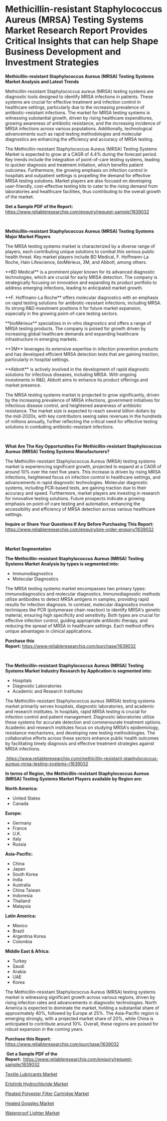 <p><h1>Methicillin-resistant Staphylococcus Aureus (MRSA) Testing Systems Market Research Report Provides Critical Insights that can help Shape Business Development and Investment Strategies</h1></p><p><strong>Methicillin-resistant Staphylococcus Aureus (MRSA) Testing Systems Market Analysis and Latest Trends</strong></p>
<p><p>Methicillin-resistant Staphylococcus aureus (MRSA) testing systems are diagnostic tools designed to identify MRSA infections in patients. These systems are crucial for effective treatment and infection control in healthcare settings, particularly due to the increasing prevalence of antibiotic-resistant infections. The market for MRSA testing systems is witnessing substantial growth, driven by rising healthcare expenditures, growing awareness of antibiotic resistance, and the increasing incidence of MRSA infections across various populations. Additionally, technological advancements such as rapid testing methodologies and molecular diagnostics are enhancing the efficiency and accuracy of MRSA testing.</p><p>The Methicillin-resistant Staphylococcus Aureus (MRSA) Testing Systems Market is expected to grow at a CAGR of 4.4% during the forecast period. Key trends include the integration of point-of-care testing systems, leading to quicker diagnosis and treatment initiation, which benefits patient outcomes. Furthermore, the growing emphasis on infection control in hospitals and outpatient settings is propelling the demand for effective MRSA testing solutions. Market players are also focused on developing user-friendly, cost-effective testing kits to cater to the rising demand from laboratories and healthcare facilities, thus contributing to the overall growth of the market.</p></p>
<p><strong>Get a Sample PDF of the Report:&nbsp;</strong> <a href="https://www.reliableresearchiq.com/enquiry/request-sample/1639032?utm_campaign=1137&utm_medium=2&utm_source=Github&utm_content=ia&utm_term=25092024&utm_id=methicillin-resistant-staphylococcus-aureus-mrsa-testing-systems">https://www.reliableresearchiq.com/enquiry/request-sample/1639032</a></p>
<p>&nbsp;</p>
<p><strong>Methicillin-resistant Staphylococcus Aureus (MRSA) Testing Systems Major Market Players</strong></p>
<p><p>The MRSA testing systems market is characterized by a diverse range of players, each contributing unique solutions to combat this serious public health threat. Key market players include BD Medical, F. Hoffmann-La Roche, Hain Lifescience, bioMérieux, 3M, and Abbott, among others.</p><p>**BD Medical** is a prominent player known for its advanced diagnostic technologies, which are crucial for early MRSA detection. The company is strategically focusing on innovation and expanding its product portfolio to address emerging infections, leading to anticipated market growth. </p><p>**F. Hoffmann-La Roche** offers molecular diagnostics with an emphasis on rapid testing solutions for antibiotic-resistant infections, including MRSA. Its strong R&D investment positions it for future market expansion, especially in the growing point-of-care testing sectors.</p><p>**bioMérieux** specializes in in-vitro diagnostics and offers a range of MRSA testing products. The company is poised for growth driven by increasing global healthcare demands and expanding healthcare infrastructure in emerging markets.</p><p>**3M** leverages its extensive expertise in infection prevention products and has developed efficient MRSA detection tests that are gaining traction, particularly in hospital settings.</p><p>**Abbott** is actively involved in the development of rapid diagnostic solutions for infectious diseases, including MRSA. With ongoing investments in R&D, Abbott aims to enhance its product offerings and market presence.</p><p>The MRSA testing systems market is projected to grow significantly, driven by the increasing prevalence of MRSA infections, government initiatives for infectious disease control, and heightened awareness of antibiotic resistance. The market size is expected to reach several billion dollars by the mid-2020s, with key contributors seeing sales revenues in the hundreds of millions annually, further reflecting the critical need for effective testing solutions in combating antibiotic-resistant infections.</p></p>
<p>&nbsp;</p>
<p><strong>What Are The Key Opportunities For Methicillin-resistant Staphylococcus Aureus (MRSA) Testing Systems Manufacturers?</strong></p>
<p><p>The Methicillin-resistant Staphylococcus Aureus (MRSA) testing systems market is experiencing significant growth, projected to expand at a CAGR of around 10% over the next five years. This increase is driven by rising MRSA infections, heightened focus on infection control in healthcare settings, and advancements in rapid diagnostic technologies. Molecular diagnostic systems, including PCR-based tests, are gaining traction due to their accuracy and speed. Furthermore, market players are investing in research for innovative testing solutions. Future prospects indicate a growing emphasis on point-of-care testing and automation, enhancing the accessibility and efficiency of MRSA detection across various healthcare settings.</p></p>
<p><strong>Inquire or Share Your Questions If Any Before Purchasing This Report:</strong> <a href="https://www.reliableresearchiq.com/enquiry/pre-order-enquiry/1639032?utm_campaign=1137&utm_medium=2&utm_source=Github&utm_content=ia&utm_term=25092024&utm_id=methicillin-resistant-staphylococcus-aureus-mrsa-testing-systems">https://www.reliableresearchiq.com/enquiry/pre-order-enquiry/1639032</a></p>
<p>&nbsp;</p>
<p><strong>Market Segmentation</strong></p>
<p><strong>The Methicillin-resistant Staphylococcus Aureus (MRSA) Testing Systems Market Analysis by types is segmented into:</strong></p>
<p><ul><li>Immunodiagnostics</li><li>Molecular Diagnostics</li></ul></p>
<p><p>The MRSA testing systems market encompasses two primary types: immunodiagnostics and molecular diagnostics. Immunodiagnostic methods utilize antibodies to detect MRSA antigens in samples, providing rapid results for infection diagnosis. In contrast, molecular diagnostics involve techniques like PCR (polymerase chain reaction) to identify MRSA's genetic material, ensuring high specificity and sensitivity. Both types are crucial for effective infection control, guiding appropriate antibiotic therapy, and reducing the spread of MRSA in healthcare settings. Each method offers unique advantages in clinical applications.</p></p>
<p><strong>Purchase this Report:&nbsp;</strong><a href="https://www.reliableresearchiq.com/purchase/1639032?utm_campaign=1137&utm_medium=2&utm_source=Github&utm_content=ia&utm_term=25092024&utm_id=methicillin-resistant-staphylococcus-aureus-mrsa-testing-systems">https://www.reliableresearchiq.com/purchase/1639032</a></p>
<p>&nbsp;</p>
<p><strong>The Methicillin-resistant Staphylococcus Aureus (MRSA) Testing Systems Market Industry Research by Application is segmented into:</strong></p>
<p><ul><li>Hospitals</li><li>Diagnostic Laboratories</li><li>Academic and Research Institutes</li></ul></p>
<p><p>The Methicillin-resistant Staphylococcus aureus (MRSA) testing systems market primarily serves hospitals, diagnostic laboratories, and academic and research institutes. In hospitals, rapid MRSA testing is crucial for infection control and patient management. Diagnostic laboratories utilize these systems for accurate detection and commensurate treatment options. Academic and research institutes focus on studying MRSA's epidemiology, resistance mechanisms, and developing new testing methodologies. The collaborative efforts across these sectors enhance public health outcomes by facilitating timely diagnosis and effective treatment strategies against MRSA infections.</p></p>
<p><a href="https://www.reliableresearchiq.com/methicillin-resistant-staphylococcus-aureus-mrsa-testing-systems-r1639032?utm_campaign=1137&utm_medium=2&utm_source=Github&utm_content=ia&utm_term=25092024&utm_id=methicillin-resistant-staphylococcus-aureus-mrsa-testing-systems">&nbsp;https://www.reliableresearchiq.com/methicillin-resistant-staphylococcus-aureus-mrsa-testing-systems-r1639032</a></p>
<p><strong>In terms of Region, the Methicillin-resistant Staphylococcus Aureus (MRSA) Testing Systems Market Players available by Region are:</strong></p>
<p>
    <p> <strong> North America: </strong>
        <ul>
            <li>United States</li>
            <li>Canada</li>
        </ul>
        </p> 
    <p> <strong> Europe: </strong>
        <ul>
            <li>Germany</li>
            <li>France</li>
            <li>U.K.</li>
            <li>Italy</li>
            <li>Russia</li>
        </ul>
        </p> 
    <p> <strong> Asia-Pacific: </strong>
        <ul>
            <li>China</li>
            <li>Japan</li>
            <li>South Korea</li>
            <li>India</li>
            <li>Australia</li>
            <li>China Taiwan</li>
            <li>Indonesia</li>
            <li>Thailand</li>
            <li>Malaysia</li>
        </ul>
        </p> 
    <p> <strong> Latin America: </strong>
        <ul>
            <li>Mexico</li>
            <li>Brazil</li>
            <li>Argentina Korea</li>
            <li>Colombia</li>
        </ul>
        </p> 
    <p> <strong> Middle East & Africa: </strong>
        <ul>
            <li>Turkey</li>
            <li>Saudi</li>
            <li>Arabia</li>
            <li>UAE</li>
            <li>Korea</li>
        </ul>
    </p>
    </p>
<p><p>The Methicillin-resistant Staphylococcus Aureus (MRSA) testing systems market is witnessing significant growth across various regions, driven by rising infection rates and advancements in diagnostic technologies. North America is expected to dominate the market, holding a substantial share of approximately 40%, followed by Europe at 25%. The Asia-Pacific region is emerging strongly, with a projected market share of 20%, while China is anticipated to contribute around 10%. Overall, these regions are poised for robust expansion in the coming years.</p></p>
<p><strong>Purchase this Report: </strong><a href="https://www.reliableresearchiq.com/purchase/1639032?utm_campaign=1137&utm_medium=2&utm_source=Github&utm_content=ia&utm_term=25092024&utm_id=methicillin-resistant-staphylococcus-aureus-mrsa-testing-systems">https://www.reliableresearchiq.com/purchase/1639032</a></p>
<p>&nbsp;<strong>Get a Sample PDF of the Report:&nbsp;&nbsp;</strong><a href="https://www.reliableresearchiq.com/enquiry/request-sample/1639032?utm_campaign=1137&utm_medium=2&utm_source=Github&utm_content=ia&utm_term=25092024&utm_id=methicillin-resistant-staphylococcus-aureus-mrsa-testing-systems">https://www.reliableresearchiq.com/enquiry/request-sample/1639032</a></p>
<p><strong></strong></p>
<p><p><a href="https://www.linkedin.com/pulse/global-textile-lubricants-market-product-type-application-r6y8e?utm_campaign=1137&utm_medium=2&utm_source=Github&utm_content=ia&utm_term=25092024&utm_id=methicillin-resistant-staphylococcus-aureus-mrsa-testing-systems">Textile Lubricants Market</a></p><p><a href="https://www.linkedin.com/pulse/strategic-roadmap-global-erlotinib-hydrochloride-market-cewgf?utm_campaign=1137&utm_medium=2&utm_source=Github&utm_content=ia&utm_term=25092024&utm_id=methicillin-resistant-staphylococcus-aureus-mrsa-testing-systems">Erlotinib Hydrochloride Market</a></p><p><a href="https://www.linkedin.com/pulse/pleated-polyester-filter-cartridge-market-size-type-pp-filterpes-yqx3e?utm_campaign=1137&utm_medium=2&utm_source=Github&utm_content=ia&utm_term=25092024&utm_id=methicillin-resistant-staphylococcus-aureus-mrsa-testing-systems">Pleated Polyester Filter Cartridge Market</a></p><p><a href="https://issuu.com/reportprime-2/docs/heated-goggles-market-size-2030.ppt_1a1e1cade188bf?utm_campaign=1137&utm_medium=2&utm_source=Github&utm_content=ia&utm_term=25092024&utm_id=methicillin-resistant-staphylococcus-aureus-mrsa-testing-systems">Heated Goggles Market</a></p><p><a href="https://issuu.com/reportprime-2/docs/waterproof-lighter-market-size-2030_e4a0140d1c48e8?utm_campaign=1137&utm_medium=2&utm_source=Github&utm_content=ia&utm_term=25092024&utm_id=methicillin-resistant-staphylococcus-aureus-mrsa-testing-systems">Waterproof Lighter Market</a></p></p>
